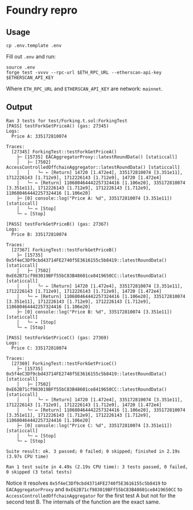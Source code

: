 # Foundry repro

## Usage

```
cp .env.template .env
```

Fill out `.env` and run:

```
source .env
forge test -vvvv --rpc-url $ETH_RPC_URL --etherscan-api-key $ETHERSCAN_API_KEY
```

Where `ETH_RPC_URL` and `ETHERSCAN_API_KEY` are network: `mainnet`.

## Output

```
Ran 3 tests for test/Forking.t.sol:ForkingTest
[PASS] testForkGetPriceA() (gas: 27345)
Logs:
  Price A: 335172810074

Traces:
  [27345] ForkingTest::testForkGetPriceA()
    ├─ [15735] EACAggregatorProxy::latestRoundData() [staticcall]
    │   ├─ [7502] AccessControlledOffchainAggregator::latestRoundData() [staticcall]
    │   │   └─ ← [Return] 14720 [1.472e4], 335172810074 [3.351e11], 1712226143 [1.712e9], 1712226143 [1.712e9], 14720 [1.472e4]
    │   └─ ← [Return] 110680464442257324416 [1.106e20], 335172810074 [3.351e11], 1712226143 [1.712e9], 1712226143 [1.712e9], 110680464442257324416 [1.106e20]
    ├─ [0] console::log("Price A: %d", 335172810074 [3.351e11]) [staticcall]
    │   └─ ← [Stop] 
    └─ ← [Stop] 

[PASS] testForkGetPriceB() (gas: 27367)
Logs:
  Price B: 335172810074

Traces:
  [27367] ForkingTest::testForkGetPriceB()
    ├─ [15735] 0x5f4eC3Df9cbd43714FE2740f5E3616155c5b8419::latestRoundData() [staticcall]
    │   ├─ [7502] 0xE62B71cf983019BFf55bC83B48601ce8419650CC::latestRoundData() [staticcall]
    │   │   └─ ← [Return] 14720 [1.472e4], 335172810074 [3.351e11], 1712226143 [1.712e9], 1712226143 [1.712e9], 14720 [1.472e4]
    │   └─ ← [Return] 110680464442257324416 [1.106e20], 335172810074 [3.351e11], 1712226143 [1.712e9], 1712226143 [1.712e9], 110680464442257324416 [1.106e20]
    ├─ [0] console::log("Price B: %d", 335172810074 [3.351e11]) [staticcall]
    │   └─ ← [Stop] 
    └─ ← [Stop] 

[PASS] testForkGetPriceC() (gas: 27369)
Logs:
  Price C: 335172810074

Traces:
  [27369] ForkingTest::testForkGetPriceC()
    ├─ [15735] 0x5f4eC3Df9cbd43714FE2740f5E3616155c5b8419::latestRoundData() [staticcall]
    │   ├─ [7502] 0xE62B71cf983019BFf55bC83B48601ce8419650CC::latestRoundData() [staticcall]
    │   │   └─ ← [Return] 14720 [1.472e4], 335172810074 [3.351e11], 1712226143 [1.712e9], 1712226143 [1.712e9], 14720 [1.472e4]
    │   └─ ← [Return] 110680464442257324416 [1.106e20], 335172810074 [3.351e11], 1712226143 [1.712e9], 1712226143 [1.712e9], 110680464442257324416 [1.106e20]
    ├─ [0] console::log("Price C: %d", 335172810074 [3.351e11]) [staticcall]
    │   └─ ← [Stop] 
    └─ ← [Stop] 

Suite result: ok. 3 passed; 0 failed; 0 skipped; finished in 2.19s (3.97s CPU time)

Ran 1 test suite in 4.49s (2.19s CPU time): 3 tests passed, 0 failed, 0 skipped (3 total tests)
```

Notice it resolves `0x5f4eC3Df9cbd43714FE2740f5E3616155c5b8419` to `EACAggregatorProxy` and `0xE62B71cf983019BFf55bC83B48601ce8419650CC` to `AccessControlledOffchainAggregator` for the first test A but not for the second test B. The internals of the function are the exact same.
